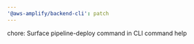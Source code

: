 ```yaml
---
'@aws-amplify/backend-cli': patch
---
```


chore: Surface pipeline-deploy command in CLI command help
